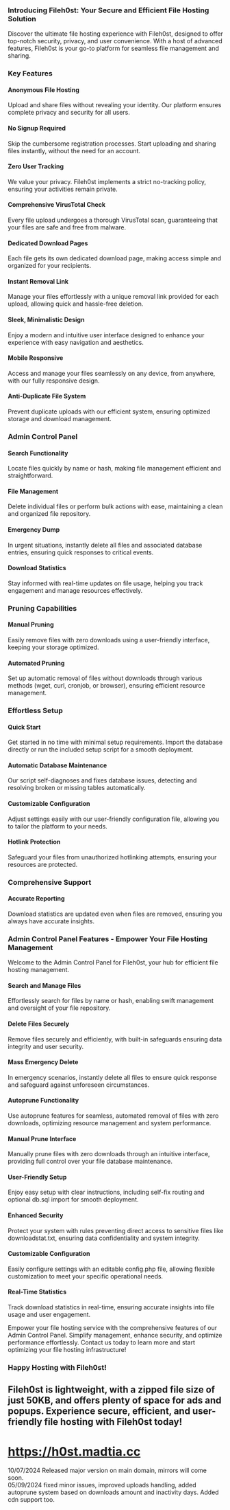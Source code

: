 ### Introducing Fileh0st: Your Secure and Efficient File Hosting Solution

Discover the ultimate file hosting experience with Fileh0st, designed to offer top-notch security, privacy, and user convenience. With a host of advanced features, Fileh0st is your go-to platform for seamless file management and sharing.

### Key Features

#### Anonymous File Hosting
Upload and share files without revealing your identity. Our platform ensures complete privacy and security for all users.

#### No Signup Required
Skip the cumbersome registration processes. Start uploading and sharing files instantly, without the need for an account.

#### Zero User Tracking
We value your privacy. Fileh0st implements a strict no-tracking policy, ensuring your activities remain private.

#### Comprehensive VirusTotal Check
Every file upload undergoes a thorough VirusTotal scan, guaranteeing that your files are safe and free from malware.

#### Dedicated Download Pages
Each file gets its own dedicated download page, making access simple and organized for your recipients.

#### Instant Removal Link
Manage your files effortlessly with a unique removal link provided for each upload, allowing quick and hassle-free deletion.

#### Sleek, Minimalistic Design
Enjoy a modern and intuitive user interface designed to enhance your experience with easy navigation and aesthetics.

#### Mobile Responsive
Access and manage your files seamlessly on any device, from anywhere, with our fully responsive design.

#### Anti-Duplicate File System
Prevent duplicate uploads with our efficient system, ensuring optimized storage and download management.

### Admin Control Panel

#### Search Functionality
Locate files quickly by name or hash, making file management efficient and straightforward.

#### File Management
Delete individual files or perform bulk actions with ease, maintaining a clean and organized file repository.

#### Emergency Dump
In urgent situations, instantly delete all files and associated database entries, ensuring quick responses to critical events.

#### Download Statistics
Stay informed with real-time updates on file usage, helping you track engagement and manage resources effectively.

### Pruning Capabilities

#### Manual Pruning
Easily remove files with zero downloads using a user-friendly interface, keeping your storage optimized.

#### Automated Pruning
Set up automatic removal of files without downloads through various methods (wget, curl, cronjob, or browser), ensuring efficient resource management.

### Effortless Setup

#### Quick Start
Get started in no time with minimal setup requirements. Import the database directly or run the included setup script for a smooth deployment.

#### Automatic Database Maintenance
Our script self-diagnoses and fixes database issues, detecting and resolving broken or missing tables automatically.

#### Customizable Configuration
Adjust settings easily with our user-friendly configuration file, allowing you to tailor the platform to your needs.

#### Hotlink Protection
Safeguard your files from unauthorized hotlinking attempts, ensuring your resources are protected.

### Comprehensive Support

#### Accurate Reporting
Download statistics are updated even when files are removed, ensuring you always have accurate insights.

### Admin Control Panel Features - Empower Your File Hosting Management

Welcome to the Admin Control Panel for Fileh0st, your hub for efficient file hosting management.

#### Search and Manage Files
Effortlessly search for files by name or hash, enabling swift management and oversight of your file repository.

#### Delete Files Securely
Remove files securely and efficiently, with built-in safeguards ensuring data integrity and user security.

#### Mass Emergency Delete
In emergency scenarios, instantly delete all files to ensure quick response and safeguard against unforeseen circumstances.

#### Autoprune Functionality
Use autoprune features for seamless, automated removal of files with zero downloads, optimizing resource management and system performance.

#### Manual Prune Interface
Manually prune files with zero downloads through an intuitive interface, providing full control over your file database maintenance.

#### User-Friendly Setup
Enjoy easy setup with clear instructions, including self-fix routing and optional db.sql import for smooth deployment.

#### Enhanced Security
Protect your system with rules preventing direct access to sensitive files like downloadstat.txt, ensuring data confidentiality and system integrity.

#### Customizable Configuration
Easily configure settings with an editable config.php file, allowing flexible customization to meet your specific operational needs.

#### Real-Time Statistics
Track download statistics in real-time, ensuring accurate insights into file usage and user engagement.

Empower your file hosting service with the comprehensive features of our Admin Control Panel. Simplify management, enhance security, and optimize performance effortlessly. Contact us today to learn more and start optimizing your file hosting infrastructure!

### Happy Hosting with Fileh0st!

Fileh0st is lightweight, with a zipped file size of just 50KB, and offers plenty of space for ads and popups. Experience secure, efficient, and user-friendly file hosting with Fileh0st today!
---

# https://h0st.madtia.cc<br>
10/07/2024 Released major version on main domain, mirrors will come soon.<br>
05/09/2024 fixed minor issues, improved uploads handling, added autoprune system based on downloads amount and inactivity days. Added cdn support too.
